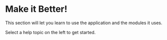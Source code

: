 # Make it Better!

This section will let you learn to use the application and the modules it uses.

Select a help topic on the left to get started.